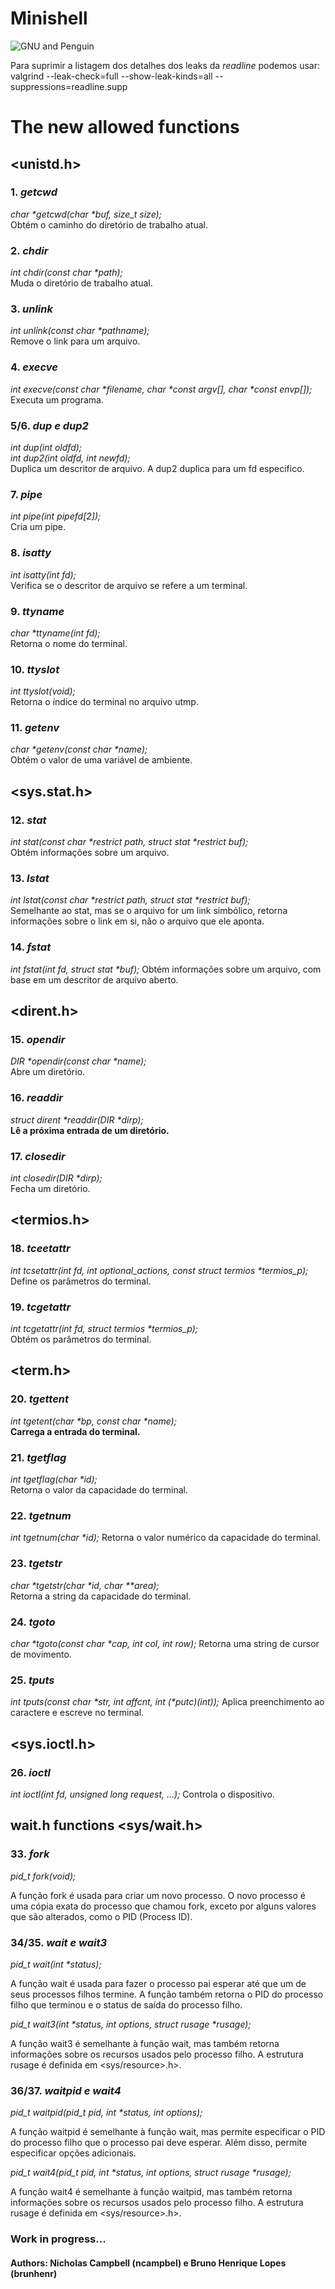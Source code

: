 # Minishell  
![GNU and Penguin](https://www.gnu.org/graphics/gnu-and-penguin-color-300x276.jpg)

Para suprimir a listagem dos detalhes dos leaks da _readline_ podemos usar:  
valgrind --leak-check=full --show-leak-kinds=all --suppressions=readline.supp

# The new allowed functions  
## <unistd.h>

### 1. _getcwd_

_char *getcwd(char *buf, size_t size);_  
Obtém o caminho do diretório de trabalho atual.

### 2. _chdir_

_int chdir(const char *path);_  
Muda o diretório de trabalho atual.

### 3. _unlink_

_int unlink(const char *pathname);_  
Remove o link para um arquivo.

### 4. _execve_

_int execve(const char *filename, char *const argv[], char *const envp[]);_  
Executa um programa.

### 5/6. _dup e dup2_

_int dup(int oldfd);_  
_int dup2(int oldfd, int newfd);_  
Duplica um descritor de arquivo. A dup2 duplica para um fd especifico.

### 7. _pipe_

_int pipe(int pipefd[2]);_  
Cria um pipe.

### 8. _isatty_

_int isatty(int fd);_  
Verifica se o descritor de arquivo se refere a um terminal.

### 9. _ttyname_

_char *ttyname(int fd);_  
Retorna o nome do terminal.

### 10. _ttyslot_

_int ttyslot(void);_  
Retorna o índice do terminal no arquivo utmp.  

### 11. _getenv_

_char *getenv(const char *name);_  
Obtém o valor de uma variável de ambiente.

## <sys.stat.h>

### 12. _stat_

_int stat(const char *restrict path, struct stat *restrict buf);_  
Obtém informações sobre um arquivo.

### 13. _lstat_

_int lstat(const char *restrict path, struct stat *restrict buf);_  
Semelhante ao stat, mas se o arquivo for um link simbólico, retorna informações sobre o link em si, não o arquivo que ele aponta.

### 14. _fstat_

_int fstat(int fd, struct stat *buf);_
Obtém informações sobre um arquivo, com base em um descritor de arquivo aberto.

## <dirent.h>

### 15. _opendir_  

_DIR *opendir(const char *name);_  
Abre um diretório.

### 16. _readdir_

_struct dirent *readdir(DIR *dirp);_  
**Lê a próxima entrada de um diretório.**

### 17. _closedir_

_int closedir(DIR *dirp);_  
Fecha um diretório.

## <termios.h>

### 18. _tceetattr_

_int tcsetattr(int fd, int optional_actions, const struct termios *termios_p);_  
Define os parâmetros do terminal.  

### 19. _tcgetattr_

_int tcgetattr(int fd, struct termios *termios_p);_  
Obtém os parâmetros do terminal.  

## <term.h>

### 20. _tgettent_

_int tgetent(char *bp, const char *name);_  
**Carrega a entrada do terminal.**

### 21. _tgetflag_  

_int tgetflag(char *id);_  
Retorna o valor da capacidade do terminal.  

### 22. _tgetnum_  

_int tgetnum(char *id);_
Retorna o valor numérico da capacidade do terminal.  

### 23. _tgetstr_  

_char *tgetstr(char *id, char **area);_  
Retorna a string da capacidade do terminal.

### 24. _tgoto_  

_char *tgoto(const char *cap, int col, int row);_
Retorna uma string de cursor de movimento.  

### 25. _tputs_

_int tputs(const char *str, int affcnt, int (*putc)(int));_
Aplica preenchimento ao caractere e escreve no terminal.  

## <sys.ioctl.h>

### 26. _ioctl_

_int ioctl(int fd, unsigned long request, ...);_
Controla o dispositivo.  

## wait.h functions <sys/wait.h>  

### 33. _fork_

_pid_t fork(void);_  

A função fork é usada para criar um novo processo. O novo processo é uma cópia exata do processo que chamou fork, exceto por alguns valores que são alterados, como o PID (Process ID).

### 34/35. _wait e wait3_

_pid_t wait(int *status);_

A função wait é usada para fazer o processo pai esperar até que um de seus processos filhos termine. A função também retorna o PID do processo filho que terminou e o status de saída do processo filho.

_pid_t wait3(int *status, int options, struct rusage *rusage);_

A função wait3 é semelhante à função wait, mas também retorna informações sobre os recursos usados pelo processo filho. A estrutura rusage é definida em <sys/resource>.h>.

### 36/37. _waitpid e wait4_

_pid_t waitpid(pid_t pid, int *status, int options);_

A função waitpid é semelhante à função wait, mas permite especificar o PID do processo filho que o processo pai deve esperar. Além disso, permite especificar opções adicionais.  

_pid_t wait4(pid_t pid, int *status, int options, struct rusage *rusage);_  

A função wait4 é semelhante à função waitpid, mas também retorna informações sobre os recursos usados pelo processo filho. A estrutura rusage é definida em <sys/resource>.h>.


### Work in progress...

#### Authors: Nicholas Campbell (ncampbel) e Bruno Henrique Lopes (brunhenr)
